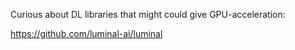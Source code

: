 Curious about DL libraries that might could give GPU-acceleration:

https://github.com/luminal-ai/luminal
